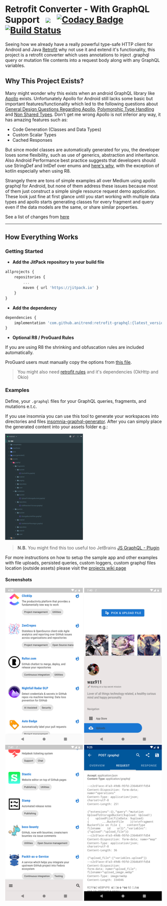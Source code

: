 # Retrofit Converter - With GraphQL Support &nbsp; [![](https://jitpack.io/v/anitrend/retrofit-graphql.svg)](https://jitpack.io/#AniTrend/retrofit-graphql) &nbsp; [![Codacy Badge](https://api.codacy.com/project/badge/Grade/6fe1544b73084e25801c4343d1bb6d70)](https://www.codacy.com/app/anitrend/retrofit-graphql?utm_source=github.com&amp;utm_medium=referral&amp;utm_content=AniTrend/retrofit-graphql&amp;utm_campaign=Badge_Grade) &nbsp; [![Build Status](https://travis-ci.org/anitrend/retrofit-graphql.svg?branch=master)](https://travis-ci.org/anitrend/retrofit-graphql)

Seeing how we already have a really powerful type-safe HTTP client for Android and Java
[Retrofit](http://square.github.io/retrofit/) why not use it and extend it's functionality,
this project is a retrofit converter which uses annotations to inject .graphql query or mutation
file contents into a request body along with any GraphQL variables.

## Why This Project Exists?

Many might wonder why this exists when an android GraphQL library like [Apollo](https://github.com/apollographql/apollo-android) exists. Unfortunately Apollo for Android still lacks some basic but important features/functionality which led to the following questions about [General Design Questions Regarding Apollo](https://github.com/apollographql/apollo-android/issues/847), [Polymorphic Type Handling](https://github.com/apollographql/apollo-android/issues/334) and [Non Shared Types](https://github.com/apollographql/apollo-android/issues/898). Don't get me wrong Apollo is not inferior any way, it has amazing features such as:

- Code Generation (Classes and Data Types)
- Custom Scalar Types
- Cached Responses

But since model classes are automatically generated for you, the developer loses some flexibility, such as use of generics, abstraction and inheritance.
Also Android Performance best practice suggests that developers should use StringDef and IntDef over
enums and [here's why](https://stackoverflow.com/questions/29183904/should-i-strictly-avoid-using-enums-on-android), with the exception of kotlin
especially when using R8.

Strangely there are tons of simple examples all over Medium using apollo graphql for Android,
but none of them address these issues because most of them just construct a simple single resource
request demo application. These look just fine at first glance until you start working with multiple data types and apollo starts generating classes for every fragment and query even if the data models are the same, or share similar properties.

See a list of changes from [here](./CHANGELOG.md)
____

## How Everything Works

### Getting Started

- __Add the JitPack repository to your build file__

```javascript
allprojects {
    repositories {
        ...
        maven { url 'https://jitpack.io' }
    }
}
```

- __Add the dependency__

```javascript
dependencies {
    implementation 'com.github.anitrend:retrofit-graphql:{latest_version}'
}
```

- __Optional R8 / ProGuard Rules__

If you are using R8 the shrinking and obfuscation rules are included automatically.

ProGuard users must manually copy the options from [this file](https://github.com/anitrend/retrofit-graphql/blob/master/library/proguard-rules.pro).

> You might also need [retrofit rules](https://github.com/square/retrofit/blob/master/retrofit/src/main/resources/META-INF/proguard/retrofit2.pro) and it's dependencies (OkHttp and Okio)

### Examples

Define, your `.graphql` files for your GraphQL queries, fragments, and mutations e.t.c.

If you use insomnia you can use this tool to generate your workspaces into directories and files
[insomnia-graphql-generator](https://github.com/anitrend/insomnia-graphql-generator). After you can
simply place the generated content into your assets folder e.g.:

<img src="./images/screenshots/assets_files.png" width=250 />

> **N.B.** You might find this too useful too JetBrains [JS GraphQL - Plugin](https://plugins.jetbrains.com/plugin/8097-js-graphql)

For more instructions on how to setup the sample app and other examples with file uploads,
persisted queries, custom loggers, custom graphql files location (outside assets) please visit
the [projects wiki page](https://github.com/anitrend/retrofit-graphql/wiki)

#### Screenshots

<img src="./images/screenshots/sample_img_001.png" width=250 /> <img src="./images/screenshots/sample_img_002.png" width=250 />
<img src="./images/screenshots/sample_img_003.png" width=250 /> <img src="./images/screenshots/sample_img_004.png" width=250 />
